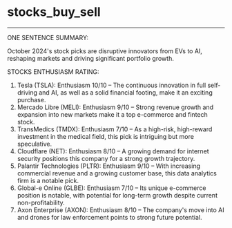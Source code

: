 # stocks_buy_sell

---

ONE SENTENCE SUMMARY:

October 2024's stock picks are disruptive innovators from EVs to AI, reshaping markets and driving significant portfolio growth.

STOCKS ENTHUSIASM RATING:

1. Tesla (TSLA): Enthusiasm 10/10 – The continuous innovation in full self-driving and AI, as well as a solid financial footing, make it an exciting purchase.
2. Mercado Libre (MELI): Enthusiasm 9/10 – Strong revenue growth and expansion into new markets make it a top e-commerce and fintech stock.
3. TransMedics (TMDX): Enthusiasm 7/10 – As a high-risk, high-reward investment in the medical field, this pick is intriguing but more speculative.
4. Cloudflare (NET): Enthusiasm 8/10 – A growing demand for internet security positions this company for a strong growth trajectory.
5. Palantir Technologies (PLTR): Enthusiasm 9/10 – With increasing commercial revenue and a growing customer base, this data analytics firm is a notable pick.
6. Global-e Online (GLBE): Enthusiasm 7/10 – Its unique e-commerce position is notable, with potential for long-term growth despite current non-profitability.
7. Axon Enterprise (AXON): Enthusiasm 8/10 – The company's move into AI and drones for law enforcement points to strong future potential.


